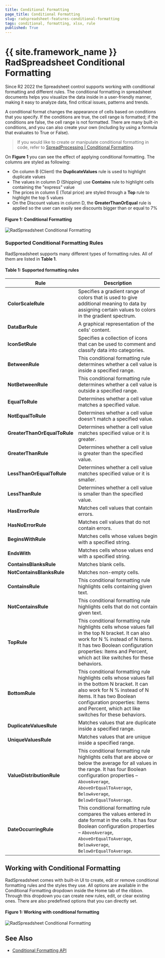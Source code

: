 ```yaml
---
title: Conditional Formatting
page_title: Conditional Formatting 
slug: radspreadsheet-features-conditional-formatting
tags: conditional, formatting, xlsx, rule
published: True
---
```


# {{ site.framework_name }} RadSpreadsheet Conditional Formatting

Since R2 2022 the Spreadsheet control supports working with conditional formatting and different rules. The conditional formatting in spreadsheet documents helps you visualize the data inside in a user-friendly manner, making it easy to analyze data, find critical issues, patterns and trends.

A conditional format changes the appearance of cells based on conditions that you specify. If the conditions are true, the cell range is formatted; if the conditions are false, the cell range is not formatted. There are many built-in conditions, and you can also create your own (including by using a formula that evaluates to True or False).


>If you would like to create or manipulate conditional formatting in code, refer to [SpreadProcessing | Conditional Formatting](https://docs.telerik.com/devtools/document-processing/libraries/radspreadprocessing/features/conditional-formatting).
 
On **Figure 1** you can see the effect of applying conditional formatting. The columns are styled as following: 
- On column B (Client) the **DuplicateValues** rule is used to highlight duplicate values
- The values in column D (Shipping) use **Contains** rule to highlight cells containing the "express" value
- The prices in column E (Total price) are styled through a **Top** rule to highlight the top 5 values
- On the Discount values in column D, the **GreaterThanOrEqual** rule is applied so the user can easily see discounts bigger than or equal to 7% 

#### Figure 1: Conditional Formatting

![RadSpreadsheet Conditional Formatting](images/Features-Conditional-Formatting_1.png)

### Supported Conditional Formatting Rules

RadSpreadsheet supports many different types of formatting rules. All of them are listed in **Table 1**.

#### Table 1: Supported formatting rules

| Rule | Description |
|---|---|
| **ColorScaleRule** | Specifies a gradient range of colors that is used to give additional meaning to data by assigning certain values to colors in the gradient spectrum. |
| **DataBarRule** | A graphical representation of the cells' content. |
| **IconSetRule** | Specifies a collection of icons that can be used to comment and classify data into categories. |
| **BetweenRule** | This conditional formatting rule determines whether a cell value is inside a specified range. |
| **NotBetweenRule** | This conditional formatting rule determines whether a cell value is outside a specified range. |
| **EqualToRule** | Determines whether a cell value matches a specified value. |
| **NotEqualToRule** | Determines whether a cell value doesn't match a specified value. |
| **GreaterThanOrEqualToRule** | Determines whether a cell value matches specified value or it is greater. |
| **GreaterThanRule** | Determines whether a cell value is greater than the specified value. |
| **LessThanOrEqualToRule** | Determines whether a cell value matches specified value or it is smaller. |
| **LessThanRule** | Determines whether a cell value is smaller than the specified value. |
| **HasErrorRule** | Matches cell values that contain errors. |
| **HasNoErrorRule** | Matches cell values that do not contain errors. |
| **BeginsWithRule** | Matches cells whose values begin with a specified string. |
| **EndsWith** | Matches cells whose values end with a specified string. |
| **ContainsBlanksRule** | Matches blank cells. |
| **NotContainsBlanksRule** | Matches non-empty cells. |
| **ContainsRule** | This conditional formatting rule highlights cells containing given text. |
| **NotContainsRule** | This conditional formatting rule highlights cells that do not contain given text. |
| **TopRule** | This conditional formatting rule highlights cells whose values fall in the top N bracket. It can also work for N % instead of N items. It has two Boolean configuration properties: Items and Percent, which act like switches for these behaviors. |
| **BottomRule** | This conditional formatting rule highlights cells whose values fall in the bottom N bracket. It can also work for N % instead of N items. It has two Boolean configuration properties: Items and Percent, which act like switches for these behaviors. |
| **DuplicateValuesRule** | Matches values that are duplicate inside a specified range. |
| **UniqueValuesRule** | Matches values that are unique inside a specified range. |
| **ValueDistributionRule** | This conditional formatting rule highlights cells that are above or below the average for all values in the range. It has four Boolean configuration properties – `AboveAverage`, `AboveOrEqualToAverage`, `BelowAverage`, `BelowOrEqualToAverage`. |
| **DateOccurringRule** | This conditional formatting rule compares the values entered in date format in the cells. It has four Boolean configuration properties – `AboveAverage`, `AboveOrEqualToAverage`, `BelowAverage`, `BelowOrEqualToAverage`. |


## Working with Conditional Formatting

RadSpreadsheet comes with built-in UI to create, edit or remove conditional formatting rules and the styles they use. All options are available in the Conditional Formatting dropdown inside the Home tab of the ribbon. Through this dropdown you can create new rules, edit, or clear existing ones. There are also predefined options that you can directly set.



#### Figure 1: Working with conditional formatting

![RadSpreadsheet Conditional Formatting](images/Features-Conditional-Formatting_2.png)

## See Also

* [Conditional Formatting API](https://docs.telerik.com/devtools/document-processing/libraries/radspreadprocessing/features/conditional-formatting)
